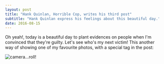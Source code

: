```yaml
---
layout: post
title: "Hank Quinlan, Horrible Cop, writes his third post"
subtitle: "Hank Quinlan express his feelings about this beautiful day."
date: 2016-08-15
---
```

Oh yeah!, today is a beautiful day to plant evidences on people when I'm
convinced that they're guilty. Let's see who's my next victim! This another
way of showing one of my favourite photos, with a special tag in the post:

 ![camera...roll!]({{site.url}}/assets/188px-Touch_of_Evil_(1958)_set_1.jpg)
